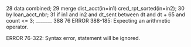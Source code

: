 28         data combined;
29             merge dist_acct(in=in1) cred_rpt_sorted(in=in2);
30             by loan_acct_nbr;
31             if in1 and in2 and dt_sent between dt and dt + 65 and count <= 3;
                                          _______
                                          388
                                          76
ERROR 388-185: Expecting an arithmetic operator.

ERROR 76-322: Syntax error, statement will be ignored.
